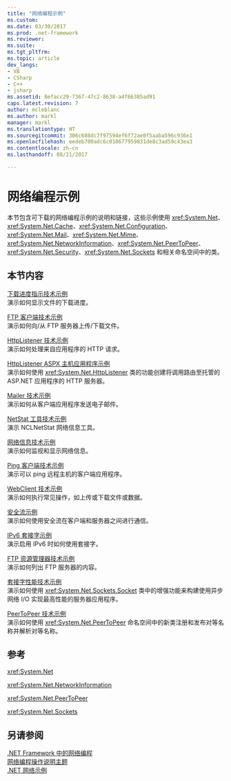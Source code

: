 ```yaml
---
title: "网络编程示例"
ms.custom: 
ms.date: 03/30/2017
ms.prod: .net-framework
ms.reviewer: 
ms.suite: 
ms.tgt_pltfrm: 
ms.topic: article
dev_langs:
- VB
- CSharp
- C++
- jsharp
ms.assetid: 8efacc29-7367-47c2-8638-a4f66385ad91
caps.latest.revision: 7
author: mcleblanc
ms.author: markl
manager: markl
ms.translationtype: HT
ms.sourcegitcommit: 306c608dc7f97594ef6f72ae0f5aaba596c936e1
ms.openlocfilehash: eedeb700adc6c010677959831de8c3ad59c43ea3
ms.contentlocale: zh-cn
ms.lasthandoff: 08/21/2017

---
```

# <a name="network-programming-samples"></a>网络编程示例
本节包含可下载的网络编程示例的说明和链接，这些示例使用 <xref:System.Net>、<xref:System.Net.Cache>、<xref:System.Net.Configuration>、<xref:System.Net.Mail>、<xref:System.Net.Mime>、<xref:System.Net.NetworkInformation>、<xref:System.Net.PeerToPeer>、<xref:System.Net.Security>、<xref:System.Net.Sockets> 和相关命名空间中的类。  
  
## <a name="in-this-section"></a>本节内容  
 [下载进度指示技术示例](http://go.microsoft.com/fwlink/?LinkID=179556)  
 演示如何显示文件的下载进度。  
  
 [FTP 客户端技术示例](http://go.microsoft.com/fwlink/?LinkID=179557)  
 演示如何向/从 FTP 服务器上传/下载文件。  
  
 [HttpListener 技术示例](http://go.microsoft.com/fwlink/?LinkID=179558)  
 演示如何处理来自应用程序的 HTTP 请求。  
  
 [HttpListener ASPX 主机应用程序示例](http://go.microsoft.com/fwlink/?LinkID=179560)  
 演示如何使用 <xref:System.Net.HttpListener> 类的功能创建将调用路由至托管的 ASP.NET 应用程序的 HTTP 服务器。  
  
 [Mailer 技术示例](http://go.microsoft.com/fwlink/?LinkID=179561)  
 演示如何从客户端应用程序发送电子邮件。  
  
 [NetStat 工具技术示例](http://go.microsoft.com/fwlink/?LinkID=179562)  
 演示 NCLNetStat 网络信息工具。  
  
 [网络信息技术示例](http://go.microsoft.com/fwlink/?LinkID=179564)  
 演示如何监视和显示网络信息。  
  
 [Ping 客户端技术示例](http://go.microsoft.com/fwlink/?LinkID=179565)  
 演示可以 ping 远程主机的客户端应用程序。  
  
 [WebClient 技术示例](http://go.microsoft.com/fwlink/?LinkID=179566)  
 演示如何执行常见操作，如上传或下载文件或数据。  
  
 [安全流示例](http://go.microsoft.com/fwlink/?LinkID=179567)  
 演示如何使用安全流在客户端和服务器之间进行通信。  
  
 [IPv6 套接字示例](http://go.microsoft.com/fwlink/?LinkID=179568)  
 演示启用 IPv6 时如何使用套接字。  
  
 [FTP 资源管理器技术示例](http://go.microsoft.com/fwlink/?LinkID=179569)  
 演示如何列出 FTP 服务器的内容。  
  
 [套接字性能技术示例](http://go.microsoft.com/fwlink/?LinkID=179570)  
 演示如何使用 <xref:System.Net.Sockets.Socket> 类中的增强功能来构建使用异步网络 I/O 实现最高性能的服务器应用程序。  
  
 [PeerToPeer 技术示例](http://go.microsoft.com/fwlink/?LinkID=179571)  
 演示如何使用 <xref:System.Net.PeerToPeer> 命名空间中的新类注册和发布对等名称并解析对等名称。  
  
## <a name="reference"></a>参考  
 <xref:System.Net>  
  
 <xref:System.Net.NetworkInformation>  
  
 <xref:System.Net.PeerToPeer>  
  
 <xref:System.Net.Sockets>  
  
## <a name="see-also"></a>另请参阅  
 [.NET Framework 中的网络编程](../../../docs/framework/network-programming/index.md)   
 [网络编程操作说明主题](../../../docs/framework/network-programming/network-programming-how-to-topics.md)   
 [ .NET 网络示例](http://code.msdn.microsoft.com/Wiki/View.aspx?ProjectName=nclsamples)

